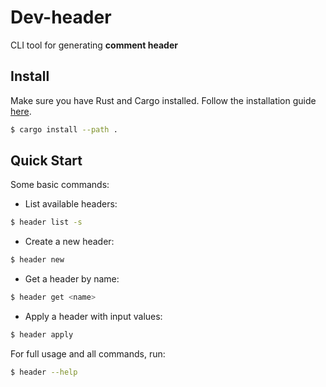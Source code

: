 # Dev-header
CLI tool for generating **comment header**

## Install
Make sure you have Rust and Cargo installed. Follow the installation guide [here](https://rustup.rs/).
``` bash
$ cargo install --path .
```
## Quick Start
Some basic commands:
- List available headers:
```bash
$ header list -s
```
- Create a new header:
```bash
$ header new
```
- Get a header by name:
```bash
$ header get <name>
```
- Apply a header with input values:
```bash
$ header apply
```
For full usage and all commands, run:
```bash
$ header --help
```